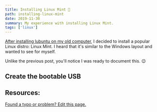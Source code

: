 ```yaml
---
title: Installing Linux Mint 🐧
path: installing-linux-mint
date: 2019-11-30
summary: My experience with installing Linux Mint.
tags: ['linux']
---
```


[After installing lubuntu on my old computer](/first-experience-with-linux), I decided to install a popular Linux distro: Linux Mint. I heard that it's similar to the Windows layout and wanted to see for myself.

Unlike the previous post, you'll notice I was ready to document this. 😉

## Create the bootable USB



## Resources:



[Found a typo or problem? Edit this page.]()